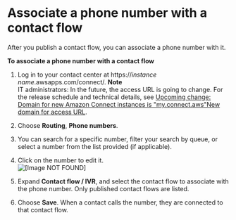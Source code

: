 # Associate a phone number with a contact flow<a name="associate-phone-number"></a>

After you publish a contact flow, you can associate a phone number with it\.

**To associate a phone number with a contact flow**

1. Log in to your contact center at https://*instance name*\.awsapps\.com/connect/\. 
**Note**  
IT administrators: In the future, the access URL is going to change\. For the release schedule and technical details, see [Upcoming change: Domain for new Amazon Connect instances is "my\.connect\.aws"New domain for access URL](amazon-connect-release-notes.md#new-domain)\. 

1. Choose **Routing**, **Phone numbers**\.

1. You can search for a specific number, filter your search by queue, or select a number from the list provided \(if applicable\)\.

1. Click on the number to edit it\.   
![\[Image NOT FOUND\]](http://docs.aws.amazon.com/connect/latest/adminguide/images/click-on-phone-number.png)

1. Expand **Contact flow / IVR**, and select the contact flow to associate with the phone number\. Only published contact flows are listed\. 

1. Choose **Save**\. When a contact calls the number, they are connected to that contact flow\.